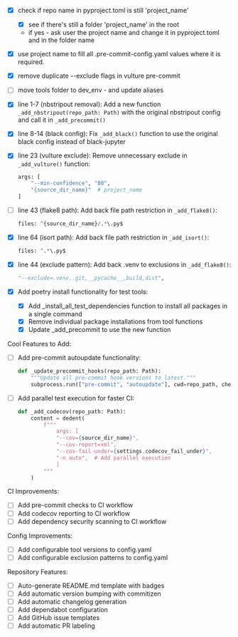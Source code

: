 - [x] check if repo name in pyproject.toml is still 'project_name'
  - [x] see if there's still a folder 'project_name' in the root
  -  if yes - ask user the project name and change it in pyproject.toml and in the folder name
- [x] use project name to fill all .pre-commit-config.yaml values where it is required.
- [x] remove duplicate --exclude flags in vulture pre-commit
- [ ] move tools folder to dev_env - and update aliases

- [x] line 1-7 (nbstripout removal): Add a new function `_add_nbstripout(repo_path: Path)` with the original nbstripout config and call it in `_add_precommit()`

- [x] line 8-14 (black config): Fix `_add_black()` function to use the original black config instead of black-jupyter

- [x] line 23 (vulture exclude): Remove unnecessary exclude in `_add_vulture()` function:
  ```python
  args: [
      "--min-confidence", "80",
      "{source_dir_name}"  # project_name
  ]
  ```

- [ ] line 43 (flake8 path): Add back file path restriction in `_add_flake8()`:
  ```python
  files: ^{source_dir_name}/.*\.py$
  ```

- [x] line 64 (isort path): Add back file path restriction in `_add_isort()`:
  ```python
  files: ^.*\.py$
  ```

- [x] line 44 (exclude pattern): Add back .venv to exclusions in `_add_flake8()`:
  ```python
  "--exclude=.venv,.git,__pycache__,build,dist",
  ```

- [x] Add poetry install functionality for test tools:
  - [x] Add _install_all_test_dependencies function to install all packages in a single command
  - [x] Remove individual package installations from tool functions
  - [x] Update _add_precommit to use the new function

Cool Features to Add:
- [ ] Add pre-commit autoupdate functionality:
  ```python
  def _update_precommit_hooks(repo_path: Path):
      """Update all pre-commit hook versions to latest."""
      subprocess.run(["pre-commit", "autoupdate"], cwd=repo_path, check=True)
  ```

- [ ] Add parallel test execution for faster CI:
  ```python
  def _add_codecov(repo_path: Path):
      content = dedent(
          f"""
              args: [
              "--cov={source_dir_name}",
              "--cov-report=xml",
              "--cov-fail-under={settings.codecov_fail_under}",
              "-n auto",  # Add parallel execution
              ]
          """
      )
  ```

CI Improvements:
- [ ] Add pre-commit checks to CI workflow
- [ ] Add codecov reporting to CI workflow
- [ ] Add dependency security scanning to CI workflow

Config Improvements:
- [ ] Add configurable tool versions to config.yaml
- [ ] Add configurable exclusion patterns to config.yaml

Repository Features:
- [ ] Auto-generate README.md template with badges
- [ ] Add automatic version bumping with commitizen
- [ ] Add automatic changelog generation
- [ ] Add dependabot configuration
- [ ] Add GitHub issue templates
- [ ] Add automatic PR labeling